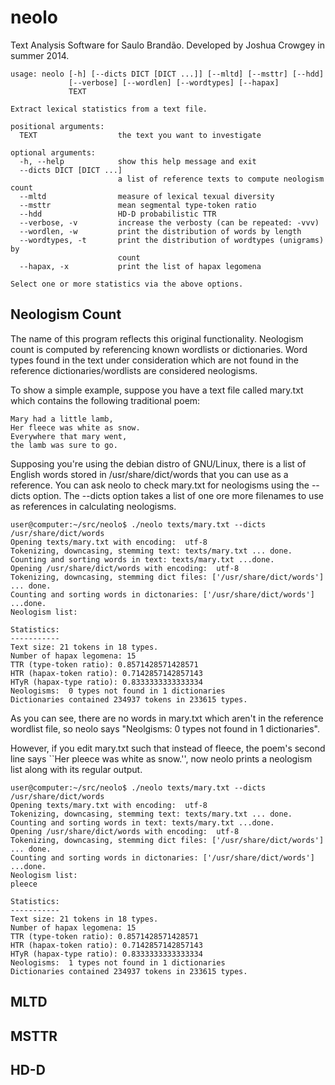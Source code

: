 neolo
=====

Text Analysis Software for Saulo Brandão.  Developed by Joshua Crowgey
in summer 2014.

```
usage: neolo [-h] [--dicts DICT [DICT ...]] [--mltd] [--msttr] [--hdd]
             [--verbose] [--wordlen] [--wordtypes] [--hapax]
             TEXT

Extract lexical statistics from a text file.

positional arguments:
  TEXT                  the text you want to investigate

optional arguments:
  -h, --help            show this help message and exit
  --dicts DICT [DICT ...]
                        a list of reference texts to compute neologism count
  --mltd                measure of lexical texual diversity
  --msttr               mean segmental type-token ratio
  --hdd                 HD-D probabilistic TTR
  --verbose, -v         increase the verbosty (can be repeated: -vvv)
  --wordlen, -w         print the distribution of words by length
  --wordtypes, -t       print the distribution of wordtypes (unigrams) by
                        count
  --hapax, -x           print the list of hapax legomena

Select one or more statistics via the above options.
```

Neologism Count
---------------
The name of this program reflects this original functionality.  Neologism
count is computed by referencing known wordlists or dictionaries.  Word types
found in the text under consideration which are not found in the reference 
dictionaries/wordlists are considered neologisms.

To show a simple example, suppose you have a text file called mary.txt 
which contains the following traditional poem:

```
Mary had a little lamb,
Her fleece was white as snow.
Everywhere that mary went,
the lamb was sure to go.
```

Supposing you're using the debian distro of GNU/Linux, there is a list of 
English words stored in /usr/share/dict/words that you can use as a 
reference.  You can ask neolo to check mary.txt for neologisms using 
the --dicts option.  The --dicts option takes a list of one ore more filenames
to use as references in calculating neologisms.

```
user@computer:~/src/neolo$ ./neolo texts/mary.txt --dicts /usr/share/dict/words
Opening texts/mary.txt with encoding:  utf-8 
Tokenizing, downcasing, stemming text: texts/mary.txt ... done.
Counting and sorting words in text: texts/mary.txt ...done.
Opening /usr/share/dict/words with encoding:  utf-8 
Tokenizing, downcasing, stemming dict files: ['/usr/share/dict/words'] ... done.
Counting and sorting words in dictonaries: ['/usr/share/dict/words'] ...done.
Neologism list:

Statistics:
-----------
Text size: 21 tokens in 18 types.
Number of hapax legomena: 15
TTR (type-token ratio): 0.8571428571428571
HTR (hapax-token ratio): 0.7142857142857143
HTyR (hapax-type ratio): 0.8333333333333334
Neologisms:  0 types not found in 1 dictionaries
Dictionaries contained 234937 tokens in 233615 types.
```

As you can see, there are no words in mary.txt which aren't in the reference
wordlist file, so neolo says "Neolgisms: 0 types not found in 1 dictionaries".

However, if you edit mary.txt such that instead of fleece, the poem's second
line says ``Her pleece was white as snow.'', now neolo prints a neologism list
along with its regular output.

```
user@computer:~/src/neolo$ ./neolo texts/mary.txt --dicts /usr/share/dict/words
Opening texts/mary.txt with encoding:  utf-8 
Tokenizing, downcasing, stemming text: texts/mary.txt ... done.
Counting and sorting words in text: texts/mary.txt ...done.
Opening /usr/share/dict/words with encoding:  utf-8 
Tokenizing, downcasing, stemming dict files: ['/usr/share/dict/words'] ... done.
Counting and sorting words in dictonaries: ['/usr/share/dict/words'] ...done.
Neologism list:
pleece

Statistics:
-----------
Text size: 21 tokens in 18 types.
Number of hapax legomena: 15
TTR (type-token ratio): 0.8571428571428571
HTR (hapax-token ratio): 0.7142857142857143
HTyR (hapax-type ratio): 0.8333333333333334
Neologisms:  1 types not found in 1 dictionaries
Dictionaries contained 234937 tokens in 233615 types.
```

MLTD
----

MSTTR
-----

HD-D
----
